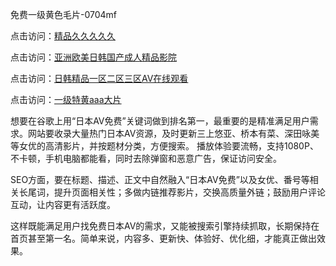 免费一级黄色毛片-0704mf

点击访问：<a href="https://tfda.pages.dev/">精品久久久久久</a>

点击访问：<a href="https://bsdf-5f5.pages.dev/">亚洲欧美日韩国产成人精品影院</a>

点击访问：<a href="https://cfad.pages.dev/">日韩精品一区二区三区AV在线观看</a>

点击访问：<a href="https://gfd-5xg.pages.dev/">一级特黄aaa大片</a>


想要在谷歌上用“日本AV免费”关键词做到排名第一，最重要的是精准满足用户需求。网站要收录大量热门日本AV资源，及时更新三上悠亚、桥本有菜、深田咏美等女优的高清影片，并按题材分类，方便搜索。
播放体验要流畅，支持1080P、不卡顿，手机电脑都能看，同时去除弹窗和恶意广告，保证访问安全。

SEO方面，要在标题、描述、正文中自然融入“日本AV免费”以及女优、番号等相关长尾词，提升页面相关性；多做内链推荐影片，交换高质量外链；鼓励用户评论互动，让内容更有活跃度。

这样既能满足用户找免费日本AV的需求，又能被搜索引擎持续抓取，长期保持在首页甚至第一名。简单来说，内容多、更新快、体验好、优化细，才能真正做出效果。

<span style="display:none;">[Canonical link](）</span>


